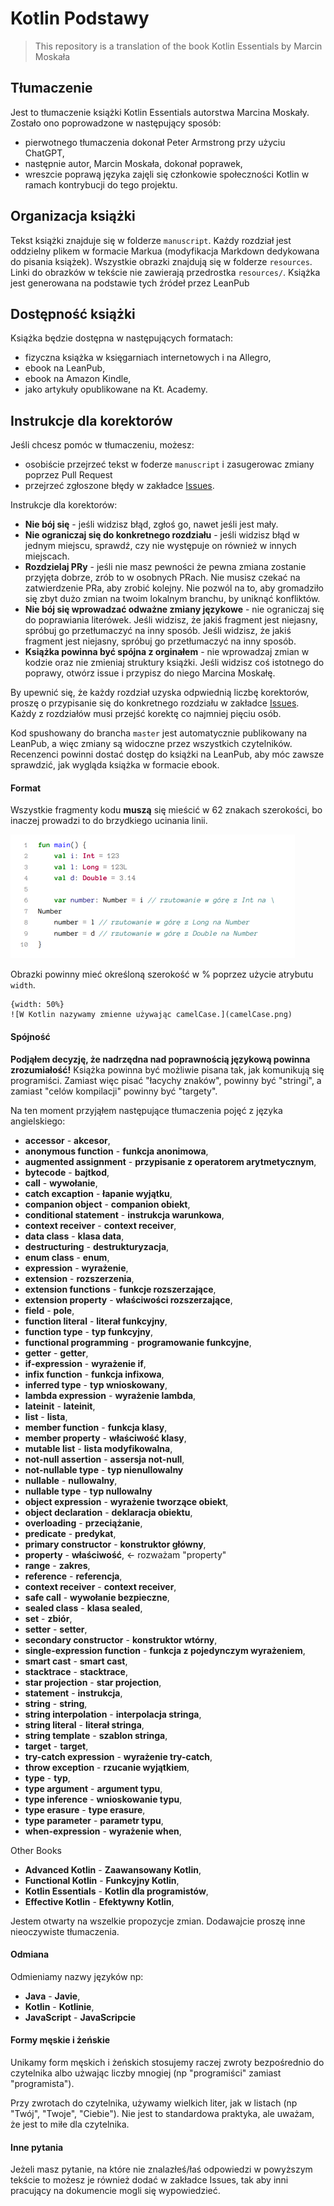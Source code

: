 # Kotlin Podstawy

> This repository is a translation of the book Kotlin Essentials by Marcin Moskała

## Tłumaczenie

Jest to tłumaczenie książki Kotlin Essentials autorstwa Marcina Moskały. Zostało ono poprowadzone w następujący sposób:
* pierwotnego tłumaczenia dokonał Peter Armstrong przy użyciu ChatGPT,
* następnie autor, Marcin Moskała, dokonał poprawek,
* wreszcie poprawą języka zajęli się członkowie społeczności Kotlin w ramach kontrybucji do tego projektu.

## Organizacja książki

Tekst książki znajduje się w folderze `manuscript`. Każdy rozdział jest oddzielny plikem w formacie Markua (modyfikacja Markdown dedykowana do pisania książek). Wszystkie obrazki znajdują się w folderze `resources`. Linki do obrazków w tekście nie zawierają przedrostka `resources/`. Książka jest generowana na podstawie tych źródeł przez LeanPub

## Dostępność książki

Książka będzie dostępna w następujących formatach:
* fizyczna książka w księgarniach internetowych i na Allegro,
* ebook na LeanPub,
* ebook na Amazon Kindle,
* jako artykuły opublikowane na Kt. Academy. 

## Instrukcje dla korektorów

Jeśli chcesz pomóc w tłumaczeniu, możesz:
* osobiście przejrzeć tekst w foderze `manuscript` i zasugerowac zmiany poprzez Pull Request
* przejrzeć zgłoszone błędy w zakładce [Issues]().

Instrukcje dla korektorów:
* **Nie bój się** - jeśli widzisz błąd, zgłoś go, nawet jeśli jest mały.
* **Nie ograniczaj się do konkretnego rozdziału** - jeśli widzisz błąd w jednym miejscu, sprawdź, czy nie występuje on również w innych miejscach.
* **Rozdzielaj PRy** - jeśli nie masz pewności że pewna zmiana zostanie przyjęta dobrze, zrób to w osobnych PRach. Nie musisz czekać na zatwierdzenie PRa, aby zrobić kolejny. Nie pozwól na to, aby gromadziło się zbyt dużo zmian na twoim lokalnym branchu, by uniknąć konfliktów.
* **Nie bój się wprowadzać odważne zmiany językowe** - nie ograniczaj się do poprawiania literówek. Jeśli widzisz, że jakiś fragment jest niejasny, spróbuj go przetłumaczyć na inny sposób. Jeśli widzisz, że jakiś fragment jest niejasny, spróbuj go przetłumaczyć na inny sposób. 
* **Książka powinna być spójna z orginałem** - nie wprowadzaj zmian w kodzie oraz nie zmieniaj struktury książki. Jeśli widzisz coś istotnego do poprawy, otwórz issue i przypisz do niego Marcina Moskałę. 

By upewnić się, że każdy rozdział uzyska odpwiednią liczbę korektorów, proszę o przypisanie się do konkretnego rozdziału w zakładce [Issues](). Każdy z rozdziałów musi przejść korektę co najmniej pięciu osób.

Kod spushowany do brancha `master` jest automatycznie publikowany na LeanPub, a więc zmiany są widoczne przez wszystkich czytelników. Recenzenci powinni dostać dostęp do książki na LeanPub, aby móc zawsze sprawdzić, jak wygląda książka w formacie ebook.

#### Format

Wszystkie fragmenty kodu **muszą** się mieścić w 62 znakach szerokości, bo inaczej prowadzi to do brzydkiego ucinania linii. 

![](img_cut.png)

Obrazki powinny mieć określoną szerokość w % poprzez użycie atrybutu `width`.

```
{width: 50%}
![W Kotlin nazywamy zmienne używając camelCase.](camelCase.png)
```

#### Spójność

**Podjąłem decyzję, że nadrzędna nad poprawnością językową powinna zrozumiałość!** Książka powinna być możliwie pisana tak, jak komunikują się programiści. Zamiast więc pisać "łacychy znaków", powinny być "stringi", a zamiast "celów kompilacji" powinny być "targety". 

Na ten moment przyjąłem następujące tłumaczenia pojęć z języka angielskiego:
* **accessor** - **akcesor**,
* **anonymous function** - **funkcja anonimowa**,
* **augmented assignment** - **przypisanie z operatorem arytmetycznym**,
* **bytecode** - **bajtkod**,
* **call** - **wywołanie**,
* **catch excaption** - **łapanie wyjątku**,
* **companion object** - **companion obiekt**,
* **conditional statement** - **instrukcja warunkowa**,
* **context receiver** - **context receiver**,
* **data class** - **klasa data**,
* **destructuring** - **destrukturyzacja**,
* **enum class** - **enum**,
* **expression** - **wyrażenie**,
* **extension** - **rozszerzenia**,
* **extension functions** - **funkcje rozszerzające**,
* **extension property** - **właściwości rozszerzające**,
* **field** - **pole**,
* **function literal** - **literał funkcyjny**,
* **function type** - **typ funkcyjny**,
* **functional programming** - **programowanie funkcyjne**,
* **getter** - **getter**,
* **if-expression** - **wyrażenie if**,
* **infix function** - **funkcja infixowa**,
* **inferred type** - **typ wnioskowany**,
* **lambda expression** - **wyrażenie lambda**,
* **lateinit** - **lateinit**,
* **list** - **lista**,
* **member function** - **funkcja klasy**,
* **member property** - **właściwość klasy**,
* **mutable list** - **lista modyfikowalna**,
* **not-null assertion** - **assersja not-null**,
* **not-nullable type** - **typ nienullowalny**
* **nullable** - **nullowalny**,
* **nullable type** - **typ nullowalny**
* **object expression** - **wyrażenie tworzące obiekt**,
* **object declaration** - **deklaracja obiektu**,
* **overloading** - **przeciążanie**,
* **predicate** - **predykat**,
* **primary constructor** - **konstruktor główny**,
* **property** - **właściwość**, <- rozważam "property"
* **range** - **zakres**,
* **reference** - **referencja**,
* **context receiver** - **context receiver**,
* **safe call** - **wywołanie bezpieczne**,
* **sealed class** - **klasa sealed**,
* **set** - **zbiór**,
* **setter** - **setter**,
* **secondary constructor** - **konstruktor wtórny**,
* **single-expression function** - **funkcja z pojedynczym wyrażeniem**,
* **smart cast** - **smart cast**,
* **stacktrace** - **stacktrace**,
* **star projection** - **star projection**,
* **statement** - **instrukcja**,
* **string** - **string**,
* **string interpolation** - **interpolacja stringa**,
* **string literal** - **literał stringa**,
* **string template** - **szablon stringa**,
* **target** - **target**,
* **try-catch expression** - **wyrażenie try-catch**,
* **throw exception** - **rzucanie wyjątkiem**,
* **type** - **typ**,
* **type argument** - **argument typu**,
* **type inference** - **wnioskowanie typu**,
* **type erasure** - **type erasure**,
* **type parameter** - **parametr typu**,
* **when-expression** - **wyrażenie when**,

Other Books
* **Advanced Kotlin** - **Zaawansowany Kotlin**,
* **Functional Kotlin** - **Funkcyjny Kotlin**,
* **Kotlin Essentials** - **Kotlin dla programistów**,
* **Effective Kotlin** - **Efektywny Kotlin**,

Jestem otwarty na wszelkie propozycje zmian. 
Dodawajcie proszę inne nieoczywiste tłumaczenia. 

#### Odmiana

Odmieniamy nazwy języków np:
* **Java** - **Javie**,
* **Kotlin** - **Kotlinie**,
* **JavaScript** - **JavaScripcie**

#### Formy męskie i żeńskie

Unikamy form męskich i żeńskich stosujemy raczej zwroty bezpośrednio do czytelnika albo użwając liczby mnogiej (np "programiści" zamiast "programista").

Przy zwrotach do czytelnika, używamy wielkich liter, jak w listach (np "Twój", "Twoje", "Ciebie"). Nie jest to standardowa praktyka, ale uważam, że jest to miłe dla czytelnika. 

#### Inne pytania

Jeżeli masz pytanie, na które nie znalazłeś/łaś odpowiedzi w powyższym tekście to możesz je również dodać w zakładce Issues, tak aby inni pracujący na dokumencie mogli się wypowiedzieć.

